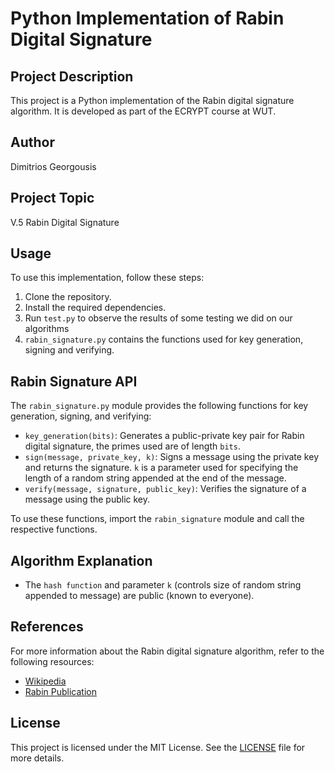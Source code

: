 # Python Implementation of Rabin Digital Signature

## Project Description
This project is a Python implementation of the Rabin digital signature algorithm. It is developed as part of the ECRYPT course at WUT.

## Author
Dimitrios Georgousis

## Project Topic
V.5 Rabin Digital Signature

## Usage
To use this implementation, follow these steps:
1. Clone the repository.
2. Install the required dependencies.
3. Run `test.py` to observe the results of some testing we did on our algorithms
4. `rabin_signature.py` contains the functions used for key generation, signing and verifying.

## Rabin Signature API

The `rabin_signature.py` module provides the following functions for key generation, signing, and verifying:

- `key_generation(bits)`: Generates a public-private key pair for Rabin digital signature, the primes used are of length `bits`.
- `sign(message, private_key, k)`: Signs a message using the private key and returns the signature. `k` is a parameter used for specifying the length of a random string appended at the end of the message.
- `verify(message, signature, public_key)`: Verifies the signature of a message using the public key.

To use these functions, import the `rabin_signature` module and call the respective functions.

## Algorithm Explanation

- The `hash function` and parameter `k` (controls size of random string appended to message) are public (known to everyone).



## References
For more information about the Rabin digital signature algorithm, refer to the following resources:
- [Wikipedia](https://en.wikipedia.org/wiki/Rabin_signature_algorithm)
- [Rabin Publication](http://publications.csail.mit.edu/lcs/pubs/pdf/MIT-LCS-TR-212.pdf)

## License
This project is licensed under the MIT License. See the [LICENSE](LICENSE) file for more details.